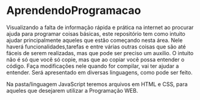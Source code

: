 # AprendendoProgramacao

Visualizando a falta de informação rápida e prática na internet ao procurar ajuda para programar coisas básicas, este repositório tem como intuito ajudar principalmente aqueles que estão começando nesta área. Nele haverá funcionalidades,tarefas e entre várias outras coisas que são até fáceis de serem realizadas, mas que pode ser preciso um auxilio.  O intuito não é só que você só copie, mas que ao copiar você possa entender o código. Faça modificações nele quando for compilar, vai ter ajudar a entender. Será apresentado em diversas linguagens, como pode ser feito.

Na pasta/linguagem JavaScript teremos arquivos em HTML e CSS, para aqueles que desejarem utilizar a Programação WEB.
